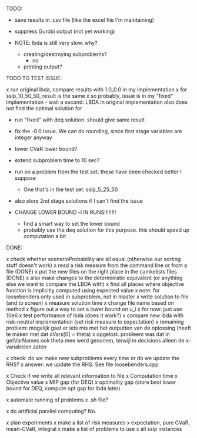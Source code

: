 TODO:

- save results in .csv file (like the excel file I'm maintaining)
- suppress Gurobi output (not yet working)

- NOTE: lbda is still very slow. why?
    - creating/destroying subproblems?
        - no
    - printing output?



TODO TO TEST ISSUE:

x run original lbda, compare results with 1.0_0.0 in my implementation
    x for sslp_10_50_50, result is the same
    x so probably, issue is in my "fixed" implementation
        - wait a second: LBDA in original implementation also does not find the optimal solution for 

- run "fixed" with deq solution. should give same result

- fix the -0.0 issue. We can do rounding, since first stage variables are integer anyway

- lower CVaR lower bound?
- extend subproblem time to 10 sec?
- run on a problem from the test set. these have been checked better I suppose
    - One that's in the test set: sslp_5_25_50

- also store 2nd stage solutions if I can't find the issue

- CHANGE LOWER BOUND -l IN RUNS!!!!!!!!
    - find a smart way to set the lower bound
    - probably use the deq solution for this purpose. this should speed up computation a bit


DONE:

x check whether scenarioProbability are all equal (otherwise our sorting stuff doesn't work)
x read a risk measure from the command line or from a file (DONE)
x put the new files on the right place in the camkelists files (DONE)
x also make changes to the deterministic equivalent (or anything else we want to compare the LBDA with)
x find all places where objective function is implicitly computed using expected value
    x note: for loosebenders only used in subproblem, not in master
x write solution to file (and to screen)
    x measure solution time
    x change file name based on method
x figure out a way to set a lower bound on u_i
    x for now: just use 10e6
x test performance of lbda (does it work?)
    x compare new lbda with risk-neutral implementation (set risk measure to expectation)
    x remaining problem: mogelijk gaat er iets mis met het outputten van de oplossing (heeft te maken met dat xVars[0] = theta)
        x opgelost. probleem was dat in getVarNames ook theta mee werd genomen, terwijl in decisions alleen de x-variabelen zaten

x check: do we make new subproblems every time or do we update the RHS?
    x answer: we update the RHS. See file loosebenders.cpp

x Check if we write all relevant information to file
    x Computation time
    x Objective value
    x MIP gap (for DEQ)
    x optimality gap (store best lower bound for DEQ, compute opt gap for lbda later)

x automate running of problems
    x .sh file?

x do artificial parallel computing? No.

x plan experiments
    x make a list of risk measures
        x expectation, pure CVaR, mean-CVaR, integral
    x make a list of problems to use
        x all sslp instances

